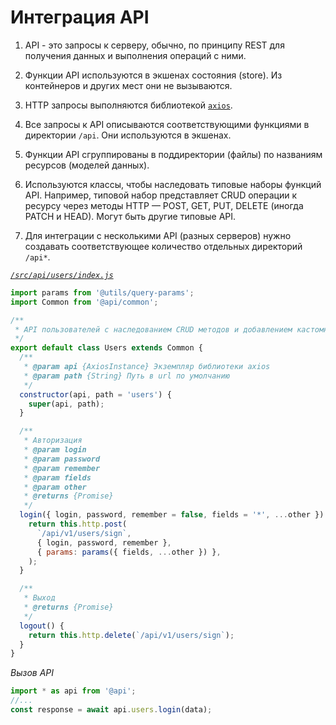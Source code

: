 # Интеграция API

1. API - это запросы к серверу, обычно, по принципу REST для получения данных и выполнения операций с ними.

2. Функции API используются в экшенах состояния (store). Из контейнеров и других мест они не вызываются.

3. HTTP запросы выполняются библиотекой [`axios`](https://github.com/axios/axios).

4. Все запросы к API описываются соответствующими функциями в директории `/api`. Они используются в экшенах.

5. Функции API сгруппированы в поддиректории (файлы) по названиям ресурсов (моделей данных). 

6. Используются классы, чтобы наследовать типовые наборы функций API. Например, типовой набор представляет CRUD операции 
к ресурсу через методы HTTP — POST, GET, PUT, DELETE (иногда PATCH и HEAD). Могут быть другие типовые API.

7. Для интеграции с несколькими API (разных серверов) нужно создавать соответствующее количество отдельных директорий `/api*`.

*[`/src/api/users/index.js`](https://github.com/ylabio/react-skeleton/blob/master/src/api/users/index.js)*
```js
import params from '@utils/query-params';
import Common from '@api/common';

/**
 * API пользователей с наследованием CRUD методов и добавлением кастомных 
 */
export default class Users extends Common {
  /**
   * @param api {AxiosInstance} Экземпляр библиотеки axios
   * @param path {String} Путь в url по умолчанию
   */
  constructor(api, path = 'users') {
    super(api, path);
  }

  /**
   * Авторизация
   * @param login
   * @param password
   * @param remember
   * @param fields
   * @param other
   * @returns {Promise}
   */
  login({ login, password, remember = false, fields = '*', ...other }) {
    return this.http.post(
      `/api/v1/users/sign`,
      { login, password, remember },
      { params: params({ fields, ...other }) },
    );
  }

  /**
   * Выход
   * @returns {Promise}
   */
  logout() {
    return this.http.delete(`/api/v1/users/sign`);
  }
}
```

*Вызов API*
```js
import * as api from '@api';
//...
const response = await api.users.login(data);
```
